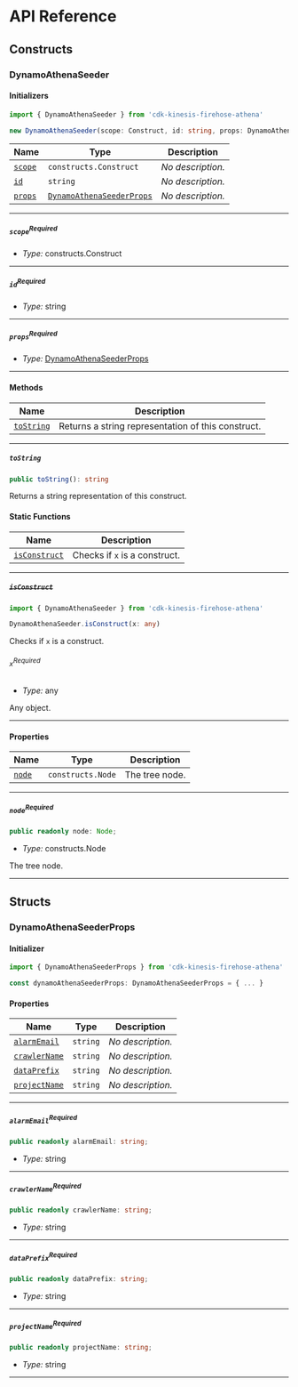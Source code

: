 # API Reference <a name="API Reference" id="api-reference"></a>

## Constructs <a name="Constructs" id="Constructs"></a>

### DynamoAthenaSeeder <a name="DynamoAthenaSeeder" id="cdk-kinesis-firehose-athena.DynamoAthenaSeeder"></a>

#### Initializers <a name="Initializers" id="cdk-kinesis-firehose-athena.DynamoAthenaSeeder.Initializer"></a>

```typescript
import { DynamoAthenaSeeder } from 'cdk-kinesis-firehose-athena'

new DynamoAthenaSeeder(scope: Construct, id: string, props: DynamoAthenaSeederProps)
```

| **Name** | **Type** | **Description** |
| --- | --- | --- |
| <code><a href="#cdk-kinesis-firehose-athena.DynamoAthenaSeeder.Initializer.parameter.scope">scope</a></code> | <code>constructs.Construct</code> | *No description.* |
| <code><a href="#cdk-kinesis-firehose-athena.DynamoAthenaSeeder.Initializer.parameter.id">id</a></code> | <code>string</code> | *No description.* |
| <code><a href="#cdk-kinesis-firehose-athena.DynamoAthenaSeeder.Initializer.parameter.props">props</a></code> | <code><a href="#cdk-kinesis-firehose-athena.DynamoAthenaSeederProps">DynamoAthenaSeederProps</a></code> | *No description.* |

---

##### `scope`<sup>Required</sup> <a name="scope" id="cdk-kinesis-firehose-athena.DynamoAthenaSeeder.Initializer.parameter.scope"></a>

- *Type:* constructs.Construct

---

##### `id`<sup>Required</sup> <a name="id" id="cdk-kinesis-firehose-athena.DynamoAthenaSeeder.Initializer.parameter.id"></a>

- *Type:* string

---

##### `props`<sup>Required</sup> <a name="props" id="cdk-kinesis-firehose-athena.DynamoAthenaSeeder.Initializer.parameter.props"></a>

- *Type:* <a href="#cdk-kinesis-firehose-athena.DynamoAthenaSeederProps">DynamoAthenaSeederProps</a>

---

#### Methods <a name="Methods" id="Methods"></a>

| **Name** | **Description** |
| --- | --- |
| <code><a href="#cdk-kinesis-firehose-athena.DynamoAthenaSeeder.toString">toString</a></code> | Returns a string representation of this construct. |

---

##### `toString` <a name="toString" id="cdk-kinesis-firehose-athena.DynamoAthenaSeeder.toString"></a>

```typescript
public toString(): string
```

Returns a string representation of this construct.

#### Static Functions <a name="Static Functions" id="Static Functions"></a>

| **Name** | **Description** |
| --- | --- |
| <code><a href="#cdk-kinesis-firehose-athena.DynamoAthenaSeeder.isConstruct">isConstruct</a></code> | Checks if `x` is a construct. |

---

##### ~~`isConstruct`~~ <a name="isConstruct" id="cdk-kinesis-firehose-athena.DynamoAthenaSeeder.isConstruct"></a>

```typescript
import { DynamoAthenaSeeder } from 'cdk-kinesis-firehose-athena'

DynamoAthenaSeeder.isConstruct(x: any)
```

Checks if `x` is a construct.

###### `x`<sup>Required</sup> <a name="x" id="cdk-kinesis-firehose-athena.DynamoAthenaSeeder.isConstruct.parameter.x"></a>

- *Type:* any

Any object.

---

#### Properties <a name="Properties" id="Properties"></a>

| **Name** | **Type** | **Description** |
| --- | --- | --- |
| <code><a href="#cdk-kinesis-firehose-athena.DynamoAthenaSeeder.property.node">node</a></code> | <code>constructs.Node</code> | The tree node. |

---

##### `node`<sup>Required</sup> <a name="node" id="cdk-kinesis-firehose-athena.DynamoAthenaSeeder.property.node"></a>

```typescript
public readonly node: Node;
```

- *Type:* constructs.Node

The tree node.

---


## Structs <a name="Structs" id="Structs"></a>

### DynamoAthenaSeederProps <a name="DynamoAthenaSeederProps" id="cdk-kinesis-firehose-athena.DynamoAthenaSeederProps"></a>

#### Initializer <a name="Initializer" id="cdk-kinesis-firehose-athena.DynamoAthenaSeederProps.Initializer"></a>

```typescript
import { DynamoAthenaSeederProps } from 'cdk-kinesis-firehose-athena'

const dynamoAthenaSeederProps: DynamoAthenaSeederProps = { ... }
```

#### Properties <a name="Properties" id="Properties"></a>

| **Name** | **Type** | **Description** |
| --- | --- | --- |
| <code><a href="#cdk-kinesis-firehose-athena.DynamoAthenaSeederProps.property.alarmEmail">alarmEmail</a></code> | <code>string</code> | *No description.* |
| <code><a href="#cdk-kinesis-firehose-athena.DynamoAthenaSeederProps.property.crawlerName">crawlerName</a></code> | <code>string</code> | *No description.* |
| <code><a href="#cdk-kinesis-firehose-athena.DynamoAthenaSeederProps.property.dataPrefix">dataPrefix</a></code> | <code>string</code> | *No description.* |
| <code><a href="#cdk-kinesis-firehose-athena.DynamoAthenaSeederProps.property.projectName">projectName</a></code> | <code>string</code> | *No description.* |

---

##### `alarmEmail`<sup>Required</sup> <a name="alarmEmail" id="cdk-kinesis-firehose-athena.DynamoAthenaSeederProps.property.alarmEmail"></a>

```typescript
public readonly alarmEmail: string;
```

- *Type:* string

---

##### `crawlerName`<sup>Required</sup> <a name="crawlerName" id="cdk-kinesis-firehose-athena.DynamoAthenaSeederProps.property.crawlerName"></a>

```typescript
public readonly crawlerName: string;
```

- *Type:* string

---

##### `dataPrefix`<sup>Required</sup> <a name="dataPrefix" id="cdk-kinesis-firehose-athena.DynamoAthenaSeederProps.property.dataPrefix"></a>

```typescript
public readonly dataPrefix: string;
```

- *Type:* string

---

##### `projectName`<sup>Required</sup> <a name="projectName" id="cdk-kinesis-firehose-athena.DynamoAthenaSeederProps.property.projectName"></a>

```typescript
public readonly projectName: string;
```

- *Type:* string

---



